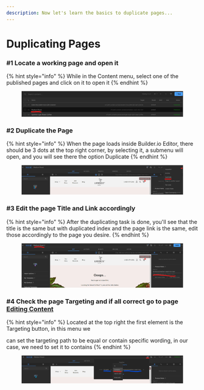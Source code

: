 ```yaml
---
description: Now let's learn the basics to duplicate pages...
---
```


# Duplicating Pages

### #1 Locate a working page and open it

{% hint style="info" %}
While in the Content menu, select one of the published pages and click on it to open it
{% endhint %}

<figure><img src=".gitbook/assets/Screenshot 2022-10-08 122716.png" alt=""><figcaption></figcaption></figure>

### #2 Duplicate the Page

{% hint style="info" %}
When the page loads inside Builder.io Editor, there should be 3 dots at the top right corner, by selecting it, a submenu will open, and you will see there the option Duplicate
{% endhint %}

<figure><img src=".gitbook/assets/Screenshot 2022-10-08 123037.png" alt=""><figcaption></figcaption></figure>

### #3 Edit the page Title and Link accordingly

{% hint style="info" %}
After the duplicating task is done, you'll see that the title is the same but with duplicated index and the page link is the same, edit those accordingly to the page you desire.
{% endhint %}

<figure><img src=".gitbook/assets/Screenshot 2022-10-08 123344.png" alt=""><figcaption></figcaption></figure>

### #4 Check the page Targeting and if all correct go to page [Editing Content](editing-content.md)&#x20;

{% hint style="info" %}
Located at the top right the first element is the Targeting button, in this menu we&#x20;

can set the targeting path to be equal or contain specific wording, in our case, we need to set it to contains
{% endhint %}

<figure><img src=".gitbook/assets/Screenshot 2022-10-08 121441.png" alt=""><figcaption></figcaption></figure>
